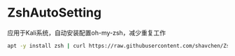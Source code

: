 # ZshAutoSetting

应用于Kali系统，自动安装配置oh-my-zsh，减少重复工作

```bash
apt -y install zsh | curl https://raw.githubusercontent.com/shavchen/ZshAutoSetting/main/auto.sh | zsh 
```
